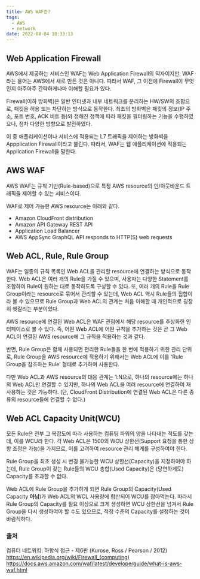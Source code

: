 ```yaml
---
title: AWS WAF란?
tags:
  - AWS
  - network
date: 2022-08-04 18:33:13
---
```


## Web Application Firewall
AWS에서 제공하는 서비스인 WAF는 Web Application Firewall의 약자이지만, WAF라는 용어는 AWS에서 새로 만든 것은 아니다.
따라서 WAF, 그 이전에 Firewall이 무엇인지 아주아주 간략하게나마 이해할 필요가 있다.

Firewall(이하 방화벽)은 일반 인터넷과 내부 네트워크를 분리하는 HW/SW의 조합으로, 패킷을 허용 또는 차단하는 방식으로 동작한다.
최초의 방화벽은 패킷의 정보(IP 주소, 포트 번호, ACK 비트 등)와 정해진 정책에 따라 패킷을 필터링하는 기능을 수행하였으나, 점차 다양한 방향으로 발전하였다.

이 중 애플리케이션이나 서비스에 적용되는 L7 트래픽을 제어하는 방화벽을 Appplication Firewall이라고 불린다.
따라서, WAF는 웹 애플리케이션에 적용되는 Application Firewall을 말한다.

## AWS WAF
AWS WAF는 규칙 기반(Rule-based)으로 특정 AWS resource의 인/아웃바운드 트래픽을 제어할 수 있는 서비스이다.

WAF로 제어 가능한 AWS resource는 아래와 같다.
- Amazon CloudFront distribution
- Amazon API Gateway REST API
- Application Load Balancer
- AWS AppSync GraphQL API responds to HTTP(S) web requests

## Web ACL, Rule, Rule Group
WAF는 일종의 규칙 목록인 Web ACL을 관리할 resource에 연결하는 방식으로 동작한다. 
Web ACL은 여러 개의 Rule을 가질 수 있으며, 사용자는 다양한 Statement를 조합하여 Rule이 원하는 대로 동작하도록 구성할 수 있다. 
또, 여러 개의 Rule을 Rule Group이라는 resource로 묶어서 관리할 수 있는데, Web ACL 역시 Rule들의 집합이라 볼 수 있으므로 Rule Group과 Web ACL의 관계는 처음 이해할 때 개인적으로 굉장히 헷갈리는 부분이었다. 

AWS resource에 연결된 Web ACL은 WAF 관점에서 해당 resource를 추상화한 인터페이스로 볼 수 있다.
즉, 어떤 Web ACL에 어떤 규칙을 추가하는 것은 곧 그 Web ACL이 연결된 AWS resource에 그 규칙을 적용하는 것과 같다.

반면, Rule Group은 함께 사용되면 편리한 Rule들을 한 번에 적용하기 위한 관리 단위로, Rule Group을 AWS resource에 적용하기 위해서는 Web ACL에 이를 'Rule Group을 참조하는 Rule' 형태로 추가하여 사용한다. 

다만 Web ACL과 AWS resource의 대응 관계는 1:N으로, 하나의 resource에는 하나의 Web ACL만 연결할 수 있지만, 하나의 Web ACL을 여러 resource에 연결하여 재사용하는 것은 가능하다.
(단, CloudFront Distribution에 연결된 Web ACL은 다른 종류의 resource들에 연결할 수 없다.)

## Web ACL Capacity Unit(WCU)
모든 Rule은 전부 그 복잡도에 따라 사용하는 컴퓨팅 파워의 양을 나타내는 척도를 갖는데, 이를 WCU라 한다.
각 Web ACL은 1500의 WCU 상한선(Support 요청을 통한 상향 조정은 가능)을 가지므로, 이를 고려하여 resource 관리 체계를 구성하여야 한다.

Rule Group을 최초 생성 시 변경 불가능한 WCU 상한선(Capacity)을 지정하여야 하는데, Rule Group이 갖는 Rule들의 WCU 총합(Used Capacity)은 (당연하게도) Capacity를 초과할 수 없다.

Web ACL에 Rule Group을 추가하게 되면 Rule Group의 Capacity(Used Capacity **아님**)가 Web ACL의 WCL 사용량에 합산되어 WCU를 잡아먹는다.
따라서 Rule Group의 Capacity를 필요 이상으로 크게 생성하면 WCU 상한선을 넘겨서 Rule Group을 다시 생성하여야 할 수도 있으므로, 적정 수준의 Capacity를 설정하는 것이 바람직하다.

### 출처
컴퓨터 네트워킹: 하향식 접근 - 제6판 (Kurose, Ross / Pearson / 2012)
https://en.wikipedia.org/wiki/Firewall_(computing)
https://docs.aws.amazon.com/waf/latest/developerguide/what-is-aws-waf.html